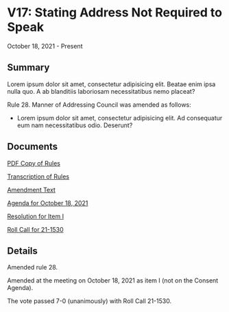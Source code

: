 # V17: Stating Address Not Required to Speak

October 18, 2021 - Present 

## Summary

Lorem ipsum dolor sit amet, consectetur adipisicing elit. Beatae enim ipsa nulla quo. A ab blanditiis laboriosam necessitatibus nemo placeat? 

Rule 28. Manner of Addressing Council was amended as follows:

- Lorem ipsum dolor sit amet, consectetur adipisicing elit. Ad consequatur eum nam necessitatibus odio. Deserunt? 
    
## Documents

[PDF Copy of Rules](assets/rules-archive/2021_10_18/copy.pdf)

[Transcription of Rules](#/view/rules-archive~2021_10_18~transcription)

[Amendment Text](#/view/rules-archive~2021_10_18~amendment)

[Agenda for October 18, 2021](assets/rules-archive/2021_10_18/agenda.pdf)

[Resolution for Item I](assets/rules-archive/2021_10_18/resolution.pdf)

[Roll Call for 21-1530](assets/rules-archive/2021_10_18/roll_call.pdf)

## Details

Amended rule 28.

Amended at the meeting on October 18, 2021 as item I (not on the Consent Agenda).

The vote passed 7-0 (unanimously) with Roll Call 21-1530.
